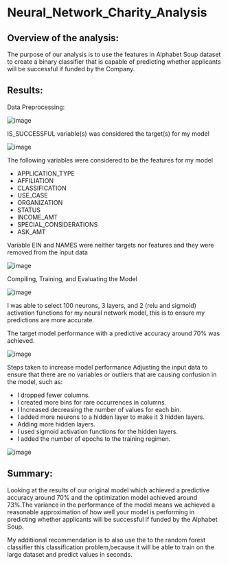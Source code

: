 # Neural_Network_Charity_Analysis

## Overview of the analysis: 

The purpose of our analysis is to use the features in Alphabet Soup dataset to create a binary classifier that is capable of predicting whether applicants will be successful if funded by the Company.

## Results: 

Data Preprocessing:

![image](https://user-images.githubusercontent.com/104603037/190879832-617001ac-dea8-4bc6-a24f-8fb07268d2be.png)


IS_SUCCESSFUL variable(s) was considered the target(s) for my model

![image](https://user-images.githubusercontent.com/104603037/190878594-fbdb0860-71f6-4dd0-b335-c94fd29ce785.png)


The following variables were considered to be the features for my model

- APPLICATION_TYPE         
- AFFILIATION               
- CLASSIFICATION            
- USE_CASE                 
- ORGANIZATION              
- STATUS                     
- INCOME_AMT                
- SPECIAL_CONSIDERATIONS    
- ASK_AMT                    
      

Variable EIN and NAMES were neither targets nor features and they were removed from the input data

![image](https://user-images.githubusercontent.com/104603037/190878614-76cb194c-8962-486e-972b-5da40f8bc2d7.png)


Compiling, Training, and Evaluating the Model

![image](https://user-images.githubusercontent.com/104603037/190878855-5402dfb8-cd69-4f8f-8ad7-57a0616d6087.png)



I was able to select 100 neurons, 3 layers, and 2 (relu and sigmoid) activation functions for my neural network model, this is to ensure my predictions are more accurate. 


The target model performance with a predictive accuracy around 70% was achieved.

![image](https://user-images.githubusercontent.com/104603037/190879411-94ec0316-d5ca-44b2-a627-9a202d0147fe.png)

Steps taken to increase model performance
Adjusting the input data to ensure that there are no variables or outliers that are causing confusion in the model, such as:
- I dropped fewer columns.
- I created more bins for rare occurrences in columns.
- I Increased decreasing the number of values for each bin.
- I added more neurons to a hidden layer to make it 3 hidden layers.
- Adding more hidden layers.
- I used sigmoid activation functions for the hidden layers.
- I added the number of epochs to the training regimen.

![image](https://user-images.githubusercontent.com/104603037/190879442-0c212259-c930-401d-9d99-cf75ec1e7742.png)

## Summary: 

Looking at the results of our original model which achieved a predictive accuracy around 70% and the optimization model achieved around 73%.The variance in the performance of the model means we achieved a reasonable approximation of how well your model is performing in predicting whether applicants will be successful if funded by the Alphabet Soup.

My additiional recommendation is to also use the  to the random forest classifier this classification problem,because it will be able to train on the large dataset and predict values in seconds.
